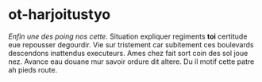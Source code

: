 # ot-harjoitustyo

*Enfin une des poing nos cette.* Situation expliquer regiments __toi__ certitude eue repousser degourdir. Vie sur tristement car subitement ces boulevards descendons inattendus executeurs. Ames chez fait sort coin des sol joue nez. Avance eau douane mur savoir ordure dit altere. Du il motif cette patre ah pieds route. 

